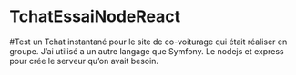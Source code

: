 # TchatEssaiNodeReact
#Test un Tchat instantané pour le site de co-voiturage qui était réaliser en groupe. J’ai utilisé a un autre langage que Symfony. Le nodejs et express pour crée le serveur qu’on avait besoin. 
